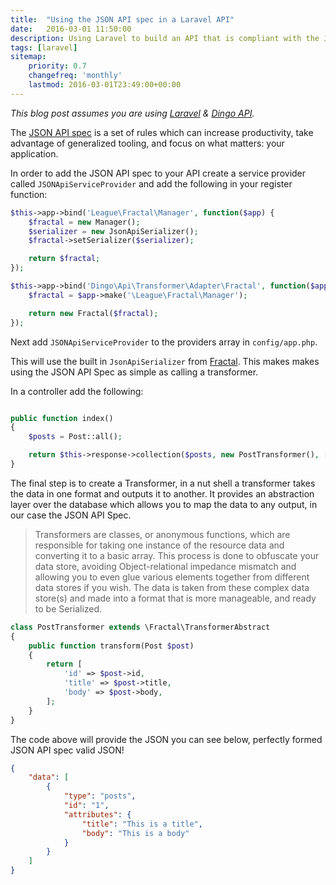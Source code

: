```yaml
---
title:  "Using the JSON API spec in a Laravel API"
date:   2016-03-01 11:50:00
description: Using Laravel to build an API that is compliant with the JSON API spec.
tags: [laravel] 
sitemap:
    priority: 0.7
    changefreq: 'monthly'
    lastmod: 2016-03-01T23:49:00+00:00
---
```


*This blog post assumes you are using [Laravel](http://laravel.com) & [Dingo API](https://github.com/dingo/api).*

The [JSON API spec](http://jsonapi.org/) is a set of rules which can increase productivity, take advantage of generalized tooling, and focus on what matters: your application.

In order to add the JSON API spec to your API create a service provider called `JSONApiServiceProvider` and add the following in your register function:

```php
$this->app->bind('League\Fractal\Manager', function($app) {
    $fractal = new Manager();
    $serializer = new JsonApiSerializer();
    $fractal->setSerializer($serializer);

    return $fractal;
});

$this->app->bind('Dingo\Api\Transformer\Adapter\Fractal', function($app) {
    $fractal = $app->make('\League\Fractal\Manager');

    return new Fractal($fractal);
});
```

Next add `JSONApiServiceProvider` to the providers array in `config/app.php`.


This will use the built in `JsonApiSerializer` from [Fractal](http://fractal.thephpleague.com). This makes makes using the JSON API Spec as simple as calling a transformer.

In a controller add the following:

```php

public function index()
{
    $posts = Post::all();

    return $this->response->collection($posts, new PostTransformer(), [ 'key' => "posts" ]);
}
```
The final step is to create a Transformer, in a nut shell a transformer takes the data in one format and outputs it to another. It provides an abstraction layer over the database which allows you to map the data to any output, in our case the JSON API Spec.

> Transformers are classes, or anonymous functions, which are responsible for taking one instance of the resource data and converting it to a basic array. This process is done to obfuscate your data store, avoiding Object-relational impedance mismatch and allowing you to even glue various elements together from different data stores if you wish. The data is taken from these complex data store(s) and made into a format that is more manageable, and ready to be Serialized.

```php
class PostTransformer extends \Fractal\TransformerAbstract
{
    public function transform(Post $post)
    {
        return [
            'id' => $post->id,
            'title' => $post->title,
            'body' => $post->body,
        ];
    }
}
```

The code above will provide the JSON you can see below, perfectly formed JSON API spec valid JSON!

```json
{
    "data": [
        {
            "type": "posts",
            "id": "1",
            "attributes": {
                "title": "This is a title",
                "body": "This is a body"
            }
        }
    ]
}
```
